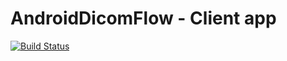 # AndroidDicomFlow - Client app 
[![Build Status](https://travis-ci.org/DicomFlow/dicomAndroidClient.svg?branch=master)](https://travis-ci.org/DicomFlow/dicomAndroidClient)